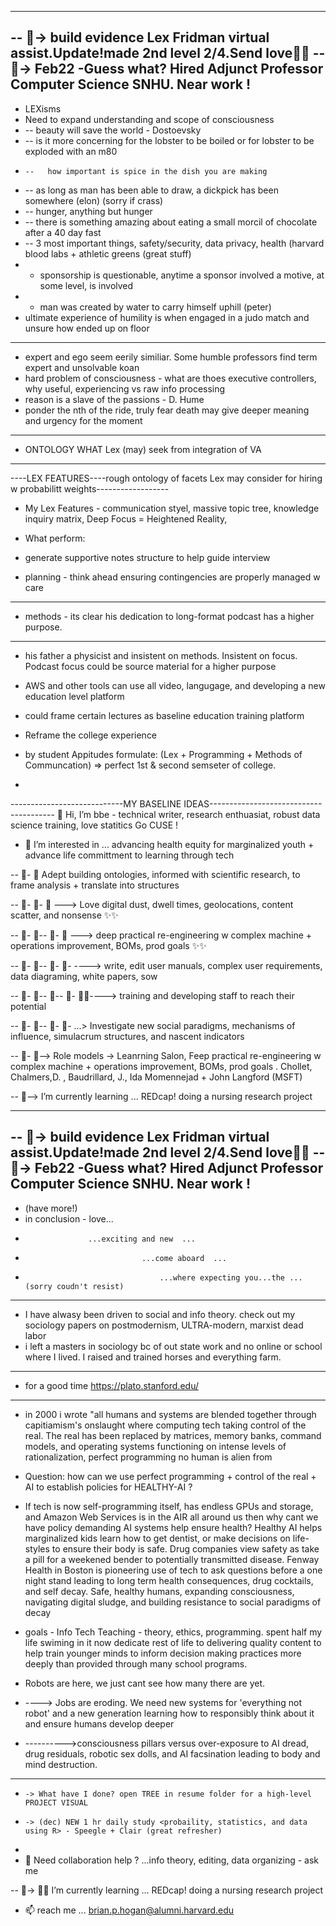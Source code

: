 --------------------------------------------------------------------------------------------------------------
-- 👀-> build evidence Lex Fridman virtual assist.Update!made 2nd level 2/4.Send love🌱✨
-- 👀-> Feb22 -Guess what? Hired Adjunct Professor Computer Science SNHU. Near work ! 
----------------------------------------------------------------------------------------------------
- LEXisms  
-  Need to expand understanding and scope of consciousness  
- -- beauty will save the world - Dostoevsky  
-   --   is it more concerning for the lobster to be boiled or for lobster to be exploded with an m80  
-     --   how important is spice in the dish you are making  
-    --      as long as man has been able to draw, a dickpick has been somewhere (elon) (sorry if crass)  
-    --    hunger, anything but hunger  
-    --   there is something amazing about eating a small morcil of chocolate after a 40 day fast   
-  --    3 most important things, safety/security, data privacy, health (harvard blood labs + athletic greens (great stuff)  
-  -  sponsorship is questionable, anytime a sponsor involved a motive, at some level, is involved  
-  - man was created by water to carry himself uphill  (peter)  
- ultimate experience of humility is when engaged in a judo match and unsure how ended up on floor
-  ----------------------------------------------------------------------
- expert and ego seem eerily similiar. Some humble professors find term expert and unsolvable koan
- hard problem of consciousness - what are thoes executive controllers, why useful, experiencing vs raw info processing
- reason is a slave of the passions - D. Hume
- ponder the nth of the ride, truly fear death may give deeper meaning and urgency for the moment






---------------------------------------------------------------------------
- ONTOLOGY WHAT Lex (may) seek from integration of VA
---------------------------------------------------------------------------------------------
----LEX FEATURES----rough ontology of facets Lex may consider for hiring w probabilitt weights------------------
- My Lex Features - communication styel, massive topic tree, knowledge inquiry matrix, Deep Focus = Heightened Reality,

- What perform:
- generate supportive notes structure to help guide interview
- planning - think ahead ensuring contingencies are properly managed w care



-----------------------------------------------------------------------------------------
- methods - its clear his dedication to long-format podcast has a higher purpose. 
- --------------------------------------------------------------------------------
- his father a physicist and insistent on methods. Insistent on focus. Podcast focus could be source material for a higher purpose
- AWS and other tools can use all video, langugage, and developing a new education level platform
- could frame certain lectures as baseline education training platform


- Reframe the college experience
- by student Appitudes formulate:  (Lex + Programming + Methods of Communcation) => perfect 1st & second semseter of college. 


- 

----------------------------MY BASELINE IDEAS---------------------------------------
👋 Hi, I’m bbe  - technical writer, research enthuasiat, robust data science training, love statitics Go CUSE !

- 👀 I’m interested in ... advancing health equity for marginalized youth + advance life committment to learning through tech 

-- 👀- 👀  Adept building ontologies, informed with scientific research, to frame analysis + translate into structures  

-- 👀- 👀-  👀 ---> Love digital dust, dwell times, geolocations, content scatter, and nonsense  ✨✨  

-- 👀- 👀-- 👀- 👀 ---> deep practical re-engineering w complex machine + operations improvement, BOMs, prod goals ✨✨  

-- 👀- 👀-- 👀- 👀- ----> write, edit user manuals, complex user requirements, data diagraming, white papers, sow  

-- 👀- 👀-- 👀-- 👀- 👀✨----> training and developing staff to reach their potential  

-- 👀- 👀-- 👀- 👀- ...> Investigate new social paradigms, mechanisms of influence, simulacrum structures, and nascent indicators  

-- 👀- 👀--> Role models -> Leanrning Salon, Feep practical re-engineering w complex machine + operations improvement, BOMs, prod goals . Chollet, Chalmers,D. , Baudrillard, J., Ida Momennejad + John Langford (MSFT)  

-- 👀--> I’m currently learning ... REDcap! doing a nursing research project  

--------------------------------------------------------------------------------------------------------------
-- 👀-> build evidence Lex Fridman virtual assist.Update!made 2nd level 2/4.Send love🌱✨
-- 👀-> Feb22 -Guess what? Hired Adjunct Professor Computer Science SNHU. Near work ! 
----------------------------------------------------------------------------------------------------

- (have more!)
- in conclusion - love...  
-                   ...exciting and new  ...  
-                               ...come aboard  ...  
-                                   ...where expecting you...the ... (sorry coudn't resist)  
------------------------------------------

- I have alwasy been driven to social and info theory. check out my sociology papers on postmodernism, ULTRA-modern, marxist dead labor  
- i left a masters in sociology bc of out state work and no online or school where I lived. I raised and trained horses and everything farm. 
----------------------------------------------------------------------------------------------------------------------------------------------------
- for a good time https://plato.stanford.edu/  
----------------------------------
- in 2000 i wrote "all humans and systems are blended together through capitiamism's onslaught where computing tech taking control of the real. The real has been replaced by matrices, memory banks, command models, and operating systems functioning on intense levels of rationalization, perfect programming no human is alien from  
- Question: how can we use perfect programming + control of the real + AI to establish policies for HEALTHY-AI ?  

- If tech is now self-programming itself, has endless GPUs and storage, and Amazon Web Services is in the AIR all around us then why cant we have policy demanding AI systems help ensure health? Healthy AI helps marginalized kids learn how to get dentist, or make decisions on life-styles to ensure their body is safe. Drug companies view safety as take a pill for a weekened bender to potentially transmitted disease. Fenway Health in Boston is pioneering use of tech to ask questions before a one night stand leading to long term health consequences, drug cocktails, and self decay. Safe, healthy humans, expanding consciousness, navigating digital sludge, and building resistance to social paradigms of decay  

- goals - Info Tech Teaching - theory, ethics, programming. spent half my life swiming in it now dedicate rest of life to delivering quality content to help train younger minds to inform decision making practices more deeply than provided through many school programs.  

- Robots are here, we just cant see how many there are yet.  
- ----> Jobs are eroding. We need new systems for 'everything not robot' and a new generation learning how to responsibly think about it and ensure humans develop deeper 
- ---------->consciousness pillars versus over-exposure to AI dread, drug residuals, robotic sex dolls, and AI facsination leading to body and mind destruction.  

------------------------------------------------------------------------------------------------------------------------------------
-     -> What have I done? open TREE in resume folder for a high-level PROJECT VISUAL  
-     -> (dec) NEW 1 hr daily study <probaility, statistics, and data using R> - Speegle + Clair (great refresher)  
-    
- 💞️ Need collaboration help ? ...info theory, editing, data organizing - ask me   

-- 👀-> 🌱✨ I’m currently learning ... REDcap! doing a nursing research project  

- 📫 reach me ... brian.p.hogan@alumni.harvard.edu  

